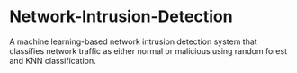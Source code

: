 # Network-Intrusion-Detection
A machine learning-based network intrusion detection system that classifies network traffic as either normal or malicious using random forest and KNN classification.
